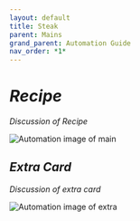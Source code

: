```yaml
---
layout: default
title: Steak
parent: Mains
grand_parent: Automation Guide
nav_order: *1*
---
```


# *Recipe*

*Discussion of Recipe*

![*Automation image of main*](</assets/images/guide/mains/generic/generic.png>)


## *Extra Card*

*Discussion of extra card*

![*Automation image of extra*](</assets/images/guide/mains/generic/generic.png>)